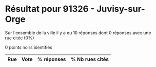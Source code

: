 # Résultat pour 91326 - Juvisy-sur-Orge

Sur l'ensemble de la ville il y a eu 10 réponses dont 0 réponses avec une rue citée (0%)

0 points noirs identifiés

| Rue | Vote | % réponses | % Nb rues cités|
|-----|------|------------|----------------|
